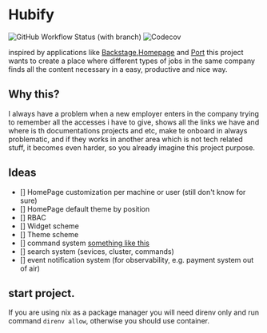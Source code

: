 # Hubify

<!--Badges-->
![GitHub Workflow Status (with branch)](https://img.shields.io/github/actions/workflow/status/MSbarbieri/hubify/core.yml?branch=main&style=for-the-badge)
![Codecov](https://img.shields.io/codecov/c/github/msbarbieri/hubify?style=for-the-badge)
<!--End Badges-->

inspired by applications like
[Backstage](https://github.com/backstage/backstage),[Homepage](https://github.com/benphelps/homepage)
and [Port](https://www.getport.io/)
this project wants to create a place where different types of jobs in the same
company finds all the content necessary in a easy, productive and nice way.

## Why this?
I always have a problem when a new employer enters in the company trying to
remember all the accesses i have to give, shows all the links we have and where
is th documentations projects and etc, make te onboard in always problematic,
and if they works in another area which is not tech related stuff, it becomes
even harder, so you already imagine this project purpose.

## Ideas
- [] HomePage customization per machine or user (still don't know for sure)
- [] HomePage default theme by position
- [] RBAC
- [] Widget scheme
- [] Theme scheme
- [] command system [something like this](https://github.com/excalith/excalith-start-page)
- [] search system (sevices, cluster, commands)
- [] event notification system (for observability, e.g. payment system out of air)


## start project.

If you are using nix as a package manager you will need direnv only and run
command `direnv allow`, otherwise you should use container.

